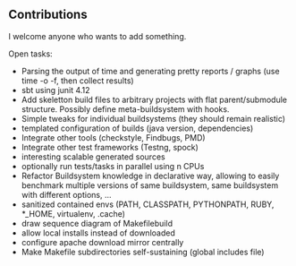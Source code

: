 ## Contributions

I welcome anyone who wants to add something.

Open tasks:

- Parsing the output of time and generating pretty reports / graphs (use time -o -f, then collect results)
- sbt using junit 4.12
- Add skeletton build files to arbitrary projects with flat parent/submodule structure. Possibly define meta-buildsystem with hooks.
- Simple tweaks for individual buildsystems (they should remain realistic)
- templated configuration of builds (java version, dependencies)
- Integrate other tools (checkstyle, Findbugs, PMD)
- Integrate other test frameworks (Testng, spock)
- interesting scalable generated sources
- optionally run tests/tasks in parallel using n CPUs
- Refactor Buildsystem knowledge in declarative way, allowing to easily benchmark multiple versions of same buildsystem, same buildsystem with different options, ...
- sanitized contained envs (PATH, CLASSPATH, PYTHONPATH, RUBY, *_HOME, virtualenv, .cache)
- draw sequence diagram of Makefilebuild
- allow local installs instead of downloaded
- configure apache download mirror centrally
- Make Makefile subdirectories self-sustaining (global includes file)
